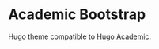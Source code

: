 # Academic Bootstrap

Hugo theme compatible to [Hugo Academic](https://github.com/gcushen/hugo-academic).

